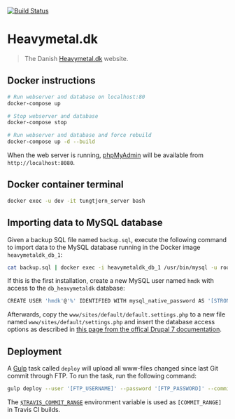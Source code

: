[![Build Status](https://travis-ci.org/ckjeldgaard/heavymetaldk.svg?branch=master)](https://travis-ci.org/ckjeldgaard/heavymetaldk)

# Heavymetal.dk

> The Danish [Heavymetal.dk](http://heavymetal.dk) website.

## Docker instructions

``` bash
# Run webserver and database on localhost:80
docker-compose up

# Stop webserver and database
docker-compose stop

# Run webserver and database and force rebuild
docker-compose up -d --build
```

When the web server is running, [phpMyAdmin](https://www.phpmyadmin.net/) will be available from `http://localhost:8080`.

## Docker container terminal

``` bash
docker exec -u dev -it tungtjern_server bash
```

## Importing data to MySQL database

Given a backup SQL file named `backup.sql`, execute the following command to import data to the MySQL database running in the Docker image `heavymetaldk_db_1`:

``` bash
cat backup.sql | docker exec -i heavymetaldk_db_1 /usr/bin/mysql -u root --password=docker db_heavymetaldk
```

If this is the first installation, create a new MySQL user named `hmdk` with access to the `db_heavymetaldk` database:

``` bash
CREATE USER 'hmdk'@'%' IDENTIFIED WITH mysql_native_password AS '[STRONG_MYSQL_PASSWORD]'; GRANT USAGE ON *.* TO 'hmdk'@'%' REQUIRE NONE WITH MAX_QUERIES_PER_HOUR 0 MAX_CONNECTIONS_PER_HOUR 0 MAX_UPDATES_PER_HOUR 0 MAX_USER_CONNECTIONS 0; GRANT ALL PRIVILEGES ON `db_heavymetaldk`.* TO 'hmdk'@'%';
```

Afterwards, copy the `www/sites/default/default.settings.php` to a new file named `www/sites/default/settings.php` and insert the database access options as described in [this page from the offical Drupal 7 documentation](https://www.drupal.org/docs/7/install/step-3-create-settingsphp-and-the-files-directory).

## Deployment

A [Gulp](https://gulpjs.com/) task called `deploy` will upload all www-files changed since last Git commit through FTP. To run the task, run the following command:

``` bash
gulp deploy --user '[FTP_USERNAME]' --password '[FTP_PASSWORD]' --commitrange [COMMIT_RANGE]
```

The [`$TRAVIS_COMMIT_RANGE`](https://docs.travis-ci.com/user/environment-variables/#Default-Environment-Variables) environment variable is used as `[COMMIT_RANGE]` in Travis CI builds.
